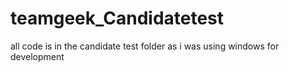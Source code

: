 # teamgeek_Candidatetest
all code is in the candidate test folder as i was using windows for development
